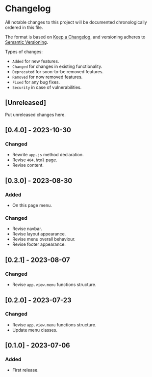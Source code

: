 # Changelog
All notable changes to this project will be documented chronologically ordered
in this file.

The format is based on [Keep a Changelog](https://keepachangelog.com/en/1.0.0/),
and versioning adheres to [Semantic Versioning](https://semver.org/spec/v2.0.0.html).

Types of changes:
* `Added` for new features.
* `Changed` for changes in existing functionality.
* `Deprecated` for soon-to-be removed features.
* `Removed` for now removed features.
* `Fixed` for any bug fixes.
* `Security` in case of vulnerabilities.

## [Unreleased]
Put unreleased changes here.

## [0.4.0] - 2023-10-30
### Changed
- Rewrite `app.js` method declaration.
- Revise `404.html` page.
- Revise content.

## [0.3.0] - 2023-08-30
### Added
- On this page menu.

### Changed
- Revise navbar.
- Revise layout appearance.
- Revise menu overall behaviour.
- Revise footer appearance.

## [0.2.1] - 2023-08-07
### Changed
- Revise `app.view.menu` functions structure.

## [0.2.0] - 2023-07-23
### Changed
- Revise `app.view.menu` functions structure.
- Update menu classes.

## [0.1.0] - 2023-07-06
### Added
- First release.